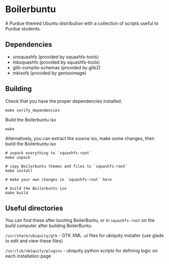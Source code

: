 # Boilerbuntu
A Purdue themed Ubuntu distribution with a collection of scripts useful to Purdue students.

## Dependencies

- unsquashfs (provided by squashfs-tools)
- mksquashfs (provided by squashfs-tools)
- glib-compile-schemas (provided by glib2)
- mkisofs (provided by genisoimage)

## Building

Check that you have the proper dependencies installed.

    make verify_dependencies
    
Build the Boilerbuntu iso

    make
    
Alternatively, you can extract the source iso, make some changes, then build the Boilerbuntu iso

    # unpack everything to `squashfs-root`
    make unpack
    
    # copy Boilerbuntu themes and files to `squashfs-root`
    make install
    
    # make your own changes in `squashfs-root` here
    
    # build the Boilerbuntu iso
    make build

## Useful directories

You can find these after booting BoilerBuntu, or in `squashfs-root` on the build computer after building BoilerBuntu.

`/usr/share/ubiquity/gtk` - GTK XML .ui files for ubiquity installer (use glade to edit and view these files)

`/usr/lib/ubiquity/plugins` - ubiquity python scripts for defining logic on each installation page
